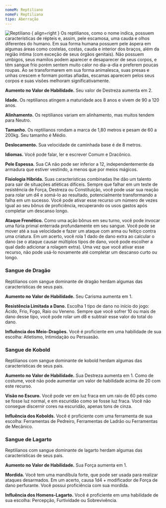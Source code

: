 ```yaml
---
nomeM: Reptiliano
nomeF: Reptiliana
tipo: Aberração
---
```

![Reptiliano](Reptiliano.png) { align=right }
Os reptilianos, como o nome indica, possuem características de répteis e, assim, pele escamosa, uma cauda e olhos diferentes do humano. Em sua forma humana possuem pele áspera em algumas áreas como costelas, costas, cauda e interior dos braços, além da região íntima (com exceção de seus órgãos genitais). Não possuem umbigos, seus mamilos podem aparecer e desaparecer de seus corpos, e têm sangue frio porém sentem muito calor no dia-a-dia e preferem poucas roupas.
Ao se transformarem em sua forma animalesca, suas presas e unhas crescem e formam pontas afiadas, escamas aparecem pelos seus corpos e suas visões melhoram significativamente.

**Aumento no Valor de Habilidade.** Seu valor de Destreza aumenta em 2.

**Idade.** Os reptilianos atingem a maturidade aos 8 anos e vivem de 90 a 120 anos.

**Alinhamento.** Os reptilianos variam em alinhamento, mas muitos tendem para Neutro.

**Tamanho.** Os reptilianos rondam a marca de 1,80 metros e pesam de 60 a 200kg. Seu tamanho é Médio.

**Deslocamento.** Sua velocidade de caminhada base é de 8 metros.

**Idiomas.** Você pode falar, ler e escrever Comum e Dracônico.

**Pele Espessa.** Sua CA não pode ser inferior a 12, independentemente da armadura que estiver vestindo, a menos que por meios mágicos.

**Fisiologia Híbrida.** Suas características combinadas lhe dão um talento para sair de situações atléticas difíceis. Sempre que falhar em um teste de resistência de Força, Destreza ou Constituição, você pode usar sua reação para rolar um d4 e somá-lo ao resultado, potencialmente transformando a falha em um sucesso. Você pode ativar esse recurso um número de vezes igual ao seu bônus de proficiência, recuperando os usos gastos após completar um descanso longo.

**Ataque Frenético.** Como uma ação bônus em seu turno, você pode invocar uma fúria primal enterrada profundamente em seu sangue. Você pode se mover até a sua velocidade e fazer um ataque com arma ou feitiço contra uma criatura. Em um acerto, você rola 1 dado de dano extra ao calcular o dano (se o ataque causar múltiplos tipos de dano, você pode escolher a qual dado adicionar a rolagem extra). Uma vez que você ativar esse recurso, não pode usá-lo novamente até completar um descanso curto ou longo.
### Sangue de Dragão
Reptilianos com sangue dominante de dragão herdam algumas das características de seus pais.

**Aumento no Valor de Habilidade.** Seu Carisma aumenta em 1.

**Resistência Limitada a Dano.** Escolha 1 tipo de dano no início do jogo: Ácido, Frio, Fogo, Raio ou Veneno. Sempre que você sofrer 10 ou mais de dano desse tipo, você pode rolar um d8 e subtrair esse valor do total do dano.

**Influência dos Meio-Dragões.** Você é proficiente em uma habilidade de sua escolha: Atletismo, Intimidação ou Persuasão.
### Sangue de Kobold
Reptilianos com sangue dominante de kobold herdam algumas das características de seus pais.

**Aumento no Valor de Habilidade.** Sua Destreza aumenta em 1. Como de costume, você não pode aumentar um valor de habilidade acima de 20 com este recurso.

**Visão no Escuro.** Você pode ver em luz fraca em um raio de 60 pés como se fosse luz normal, e em escuridão como se fosse luz fraca. Você não consegue discernir cores na escuridão, apenas tons de cinza.

**Influência dos Kobolds.** Você é proficiente com uma ferramenta de sua escolha: Ferramentas de Pedreiro, Ferramentas de Ladrão ou Ferramentas de Mecânico.
### Sangue de Lagarto
Reptilianos com sangue dominante de lagarto herdam algumas das características de seus pais.

**Aumento no Valor de Habilidade.** Sua Força aumenta em 1.

**Mordida.** Você tem uma mandíbula forte, que pode ser usada para realizar ataques desarmados. Em um acerto, causa 1d4 + modificador de Força de dano perfurante. Você possui proficiência com sua mordida.

**Influência dos Homens-Lagarto.** Você é proficiente em uma habilidade de sua escolha: Percepção, Furtividade ou Sobrevivência.